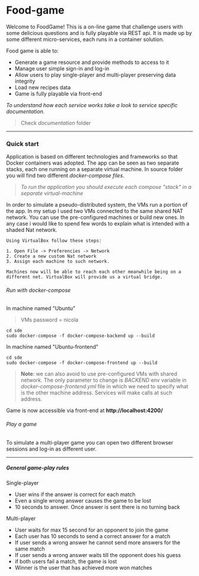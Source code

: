 # Food-game

Welcome to FoodGame! This is a on-line game that challenge users with some delicious questions and is fully playable via REST api. It is made up by some different micro-services, each runs in a container solution.

Food game is able to:

- Generate a game resource and provide methods to access to it
- Manage user simple sign-in and log-in
- Allow users to play single-player and multi-player preserving data integrity
- Load new recipes data
- Game is fully playable via front-end

*To understand how each service works take a look to service specific documentation.*

> Check *documentation* folder



---



### Quick start

Application is based on different technologies and frameworks so that Docker containers was adopted. The app can be seen as two separate stacks, each one running on a separate virtual machine. In source folder you will find two different *docker-compose files*.

> *To run the application you should execute each compose "stack" in a separate virtual-machine*

In order to simulate a pseudo-distributed system, the VMs run a portion of the app. In my setup I used two VMs connected to the same shared NAT network. You can use the pre-configured machines or build new ones. In any case i would like to spend few words to explain what is intended with a shaded Nat network.

```
Using VirtualBox follow these steps:

1. Open File -> Preferencies -> Network
2. Create a new custom Nat network
3. Assign each machine to such network.

Machines now will be able to reach each other meanwhile being on a different net. VirtualBox will provide us a virtual bridge.
```



###### Run with docker-compose

In machine named "Ubuntu" 

> VMs password = nicola

```
cd sde
sudo docker-compose -f docker-compose-backend up --build
```

In machine named "Ubuntu-frontend"

```
cd sde
sudo docker-compose -f docker-compose-frontend up --build
```



>**Note**: we can also avoid to use pre-configured VMs with shared network. The only parameter to change is *BACKEND* env variable in *docker-compose-frontend.yml* file in which we need to specify what is the other machine address. Services will make calls at such address.

Game is now accessible via front-end at **http://localhost:4200/**



###### Play a game

To simulate a multi-player game you can open two different browser sessions and log-in as different user.

----



##### General game-play rules

Single-player

+ User wins if the answer is correct for each match
+ Even a single wrong answer causes the game to be lost
+ 10 seconds to answer. Once answer is sent there is no turning back

Multi-player

+ User waits for max 15 second for an opponent to join the game
+ Each user has 10 seconds to send a correct answer for a match
+ If user sends a wrong answer he cannot send more answers for the same match
+ If user sends a wrong answer waits till the opponent does his guess
+ if both users fail a match, the game is lost
+ Winner is the user that has achieved more won matches

